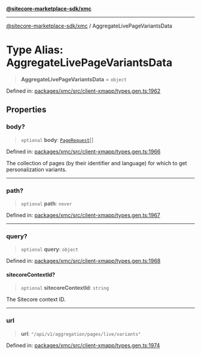 [**@sitecore-marketplace-sdk/xmc**](../README.md)

***

[@sitecore-marketplace-sdk/xmc](../README.md) / AggregateLivePageVariantsData

# Type Alias: AggregateLivePageVariantsData

> **AggregateLivePageVariantsData** = `object`

Defined in: [packages/xmc/src/client-xmapp/types.gen.ts:1962](https://github.com/Sitecore/sitecore-marketplace-sdk/blob/af886e6134b8d1079ef5b8ef70b7eb2f1d9c8aeb/packages/xmc/src/client-xmapp/types.gen.ts#L1962)

## Properties

### body?

> `optional` **body**: [`PageRequest`](PageRequest.md)[]

Defined in: [packages/xmc/src/client-xmapp/types.gen.ts:1966](https://github.com/Sitecore/sitecore-marketplace-sdk/blob/af886e6134b8d1079ef5b8ef70b7eb2f1d9c8aeb/packages/xmc/src/client-xmapp/types.gen.ts#L1966)

The collection of pages (by their identifier and language) for which to get personalization variants.

***

### path?

> `optional` **path**: `never`

Defined in: [packages/xmc/src/client-xmapp/types.gen.ts:1967](https://github.com/Sitecore/sitecore-marketplace-sdk/blob/af886e6134b8d1079ef5b8ef70b7eb2f1d9c8aeb/packages/xmc/src/client-xmapp/types.gen.ts#L1967)

***

### query?

> `optional` **query**: `object`

Defined in: [packages/xmc/src/client-xmapp/types.gen.ts:1968](https://github.com/Sitecore/sitecore-marketplace-sdk/blob/af886e6134b8d1079ef5b8ef70b7eb2f1d9c8aeb/packages/xmc/src/client-xmapp/types.gen.ts#L1968)

#### sitecoreContextId?

> `optional` **sitecoreContextId**: `string`

The Sitecore context ID.

***

### url

> **url**: `"/api/v1/aggregation/pages/live/variants"`

Defined in: [packages/xmc/src/client-xmapp/types.gen.ts:1974](https://github.com/Sitecore/sitecore-marketplace-sdk/blob/af886e6134b8d1079ef5b8ef70b7eb2f1d9c8aeb/packages/xmc/src/client-xmapp/types.gen.ts#L1974)
